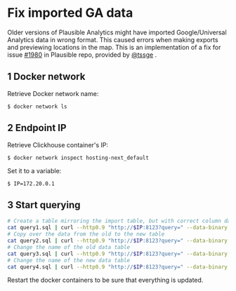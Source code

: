 # Fix imported GA data

Older versions of Plausible Analytics might have imported Google/Universal Analytics data
in wrong format. This caused errors when making exports and previewing locations in the 
map. This is an implementation of a fix for issue
[#1980](https://github.com/plausible/analytics/issues/1980) in Plausible repo, provided by
[@tssge](https://github.com/tssge) .

## 1 Docker network

Retrieve Docker network name:

`$ docker network ls`

## 2 Endpoint IP

Retrieve Clickhouse container's IP:

`$ docker network inspect hosting-next_default`

Set it to a variable:

`$ IP=172.20.0.1`

## 3 Start querying

```sh
# Create a table mirroring the import table, but with correct column data types
cat query1.sql | curl --http0.9 "http://$IP:8123?query=" --data-binary @-
# Copy over the data from the old to the new table
cat query2.sql | curl --http0.9 "http://$IP:8123?query=" --data-binary @-
# Change the name of the old data table
cat query3.sql | curl --http0.9 "http://$IP:8123?query=" --data-binary @-
# Change the name of the new data table
cat query4.sql | curl --http0.9 "http://$IP:8123?query=" --data-binary @-
```

Restart the docker containers to be sure that everything is updated.
